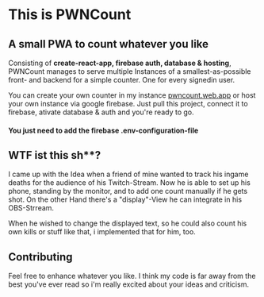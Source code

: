# This is PWNCount
## A small PWA to count whatever you like

Consisting of **create-react-app, firebase auth, database & hosting**, PWNCount manages to serve multiple Instances of a smallest-as-possible front- and backend for a simple counter. One for every signedin user.

You can create your own counter in my instance [pwncount.web.app](pwncount.web.app) or host your own instance via google firebase. Just pull this project, connect it to firebase, ativate database & auth and you're ready to go. 

#### You just need to add the firebase .env-configuration-file

## WTF ist this sh**?

I came up with the Idea when a friend of mine wanted to track his ingame deaths for the audience of his Twitch-Stream. Now he is able to set up his phone, standing by the monitor, and to add one count manually if he gets shot. On the other Hand there's a "display"-View he can integrate in his OBS-Strream. 

When he wished to change the displayed text, so he could also count his own kills or stuff like that, i implemented that for him, too.

## Contributing

Feel free to enhance whatever you like. I think my code is far away from the best you've ever read so i'm really excited about your ideas and criticism.